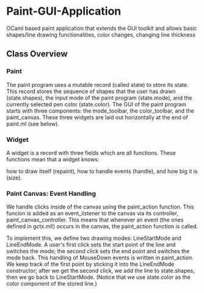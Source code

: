 # Paint-GUI-Application

OCaml based paint application that extends the GUI toolkit and allows basic shapes/line drawing functionalities, color changes, changing line thickness

## Class Overview


### Paint 
The paint program uses a mutable record (called state) to store its state. This record stores the sequence of shapes that the user has drawn (state.shapes), the input mode of the paint program (state.mode), 
and the currently selected pen color (state.color). The GUI of the paint program starts with three components: the mode_toolbar, the color_toolbar, and the paint_canvas. These three widgets are laid out horizontally 
at the end of paint.ml (see below).

### Widget

A widget is a record with three fields which are all functions. These functions mean that a widget knows:

how to draw itself (repaint),
how to handle events (handle), and
how big it is (size).


### Paint Canvas: Event Handling
We handle clicks inside of the canvas using the paint_action function. This funcion is added as an event_listener to the canvas via its controller, paint_canvas_controller. This means that whenever an event (the ones defined in gctx.ml!) occurs in the canvas, the paint_action function is called.

To implement this, we define two drawing modes: LineStartMode and LineEndMode. A user's first click sets the start point of the line and switches the mode; the second click sets the end point and switches the mode back. This handling of MouseDown events is written in paint_action. We keep track of the first point by sticking it into the LineEndMode constructor; after we get the second click, we add the line to state.shapes, then we go back to LineStartMode. (Notice that we use state.color as the color component of the stored line.)

